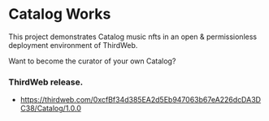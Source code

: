 # Catalog Works

This project demonstrates Catalog music nfts in an open & permissionless deployment environment of ThirdWeb.

Want to become the curator of your own Catalog?

### ThirdWeb release.

- https://thirdweb.com/0xcfBf34d385EA2d5Eb947063b67eA226dcDA3DC38/Catalog/1.0.0
